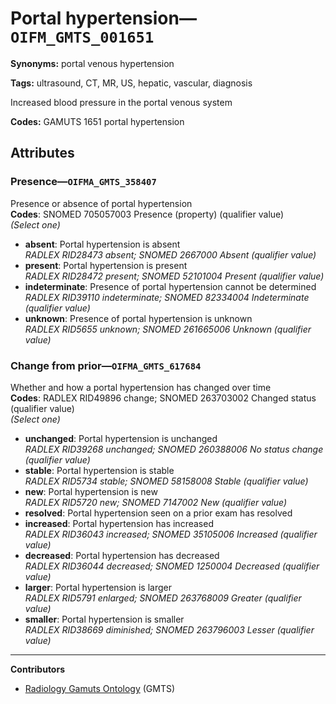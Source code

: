 # Portal hypertension—`OIFM_GMTS_001651`

**Synonyms:** portal venous hypertension

**Tags:** ultrasound, CT, MR, US, hepatic, vascular, diagnosis

Increased blood pressure in the portal venous system

**Codes:** GAMUTS 1651 portal hypertension

## Attributes

### Presence—`OIFMA_GMTS_358407`

Presence or absence of portal hypertension  
**Codes**: SNOMED 705057003 Presence (property) (qualifier value)  
*(Select one)*

- **absent**: Portal hypertension is absent  
_RADLEX RID28473 absent; SNOMED 2667000 Absent (qualifier value)_
- **present**: Portal hypertension is present  
_RADLEX RID28472 present; SNOMED 52101004 Present (qualifier value)_
- **indeterminate**: Presence of portal hypertension cannot be determined  
_RADLEX RID39110 indeterminate; SNOMED 82334004 Indeterminate (qualifier value)_
- **unknown**: Presence of portal hypertension is unknown  
_RADLEX RID5655 unknown; SNOMED 261665006 Unknown (qualifier value)_

### Change from prior—`OIFMA_GMTS_617684`

Whether and how a portal hypertension has changed over time  
**Codes**: RADLEX RID49896 change; SNOMED 263703002 Changed status (qualifier value)  
*(Select one)*

- **unchanged**: Portal hypertension is unchanged  
_RADLEX RID39268 unchanged; SNOMED 260388006 No status change (qualifier value)_
- **stable**: Portal hypertension is stable  
_RADLEX RID5734 stable; SNOMED 58158008 Stable (qualifier value)_
- **new**: Portal hypertension is new  
_RADLEX RID5720 new; SNOMED 7147002 New (qualifier value)_
- **resolved**: Portal hypertension seen on a prior exam has resolved  
- **increased**: Portal hypertension has increased  
_RADLEX RID36043 increased; SNOMED 35105006 Increased (qualifier value)_
- **decreased**: Portal hypertension has decreased  
_RADLEX RID36044 decreased; SNOMED 1250004 Decreased (qualifier value)_
- **larger**: Portal hypertension is larger  
_RADLEX RID5791 enlarged; SNOMED 263768009 Greater (qualifier value)_
- **smaller**: Portal hypertension is smaller  
_RADLEX RID38669 diminished; SNOMED 263796003 Lesser (qualifier value)_

---

**Contributors**

- [Radiology Gamuts Ontology](https://gamuts.net/) (GMTS)